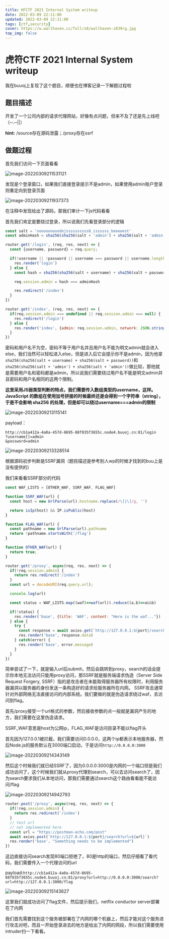 ```yaml
---
title: HFCTF 2021 Internal System writeup
date: 2022-03-09 22:11:00
updated: 2022-03-09 22:11:00
tags: [ctf,security]
cover: https://w.wallhaven.cc/full/z8/wallhaven-z839rg.jpg
top_img: false
---
```

# 虎符CTF 2021 Internal System writeup

我在buuoj上复现了这个题目，顺便也在博客记录一下解题过程啦

## 题目描述

开发了一个公司内部的请求代理网站，好像有点问题，但来不及了还是先上线吧（─.─||）

**hint:** /source存在源码泄露；/proxy存在ssrf

## 做题过程

首先我们访问一下页面看看

![image-20220309211531121](https://ek1ng-typora.oss-cn-hangzhou.aliyuncs.com/img/image-20220309211531121.png)

发现是个登录窗口，如果我们直接登录提示不是admin，如果使用admin账户登录则重定向到登录页面

![image-20220309211937373](https://ek1ng-typora.oss-cn-hangzhou.aliyuncs.com/img/image-20220309211937373.png)

在注释中发现给出了源码，那我们审计一下js代码看看

首先我们肯定是要绕过登录，所以说我们先看登录部分的逻辑

```js
const salt = 'nooooooooodejssssssssss8_issssss_beeeeest'
const adminHash = sha256(sha256(salt + 'admin') + sha256(salt + 'admin'))

router.get('/login', (req, res, next) => {
  const {username, password} = req.query;

  if(!username || !password || username === password || username.length === password.length || username === 'admin') {
    res.render('login')
  } else {
    const hash = sha256(sha256(salt + username) + sha256(salt + password))

    req.session.admin = hash === adminHash

    res.redirect('/index')
  }
})

router.get('/index', (req, res, next) => {
  if(req.session.admin === undefined || req.session.admin === null) {
    res.redirect('/login')
  } else {
    res.render('index', {admin: req.session.admin, network: JSON.stringify(require('os').networkInterfaces())})
  }
})
```



密码和用户名不为空，密码不等于用户名并且用户名不能为明文admin就会进入else，我们当然可以轻松进入else，但是进入后它会提示你不是admin，因为他拿`sha256(sha256(salt + username) + sha256(salt + password))`和`sha256(sha256(salt + 'admin') + sha256(salt + 'admin'))`做比较，那他就是需要用户名和密码都是admin，所以说我们需要绕过用户名不能是明文admin并且密码和用户名相同的这两个限制。

**这里采用JS弱类型判断的特点，我们需要传入数组类型的username，这样。 JavaScript 的数组在使用加号拼接的时候最终还是会得到一个字符串（string），于是不会影响 sha256 的处理，但是却可以绕过username===admin的限制**

![image-20220309213115141](https://ek1ng-typora.oss-cn-hangzhou.aliyuncs.com/img/image-20220309213115141.png)

payload：

```url
http://cb1a412a-4a0a-457d-8695-88f035f3655c.node4.buuoj.cn:81/login
?username[]=admin
&password=admin
```

![image-20220309213328514](https://ek1ng-typora.oss-cn-hangzhou.aliyuncs.com/img/image-20220309213328514.png)



根据源码初步判断是SSRF漏洞（题目描述是参考别人wp的时候才找到的buu上是没有提供的）

我们来看看SSRF部分的代码

```js
const WAF_LISTS = [OTHER_WAF, SSRF_WAF, FLAG_WAF]

function SSRF_WAF(url) {
  const host = new UrlParse(url).hostname.replace(/\[|\]/g, '')

  return isIp(host) && IP.isPublic(host)
}

function FLAG_WAF(url) {
  const pathname = new UrlParse(url).pathname
  return !pathname.startsWith('/flag')
}

function OTHER_WAF(url) {
  return true;
}

router.get('/proxy', async(req, res, next) => {
  if(!req.session.admin) {
    return res.redirect('/index')
  }
  const url = decodeURI(req.query.url);

  console.log(url)

  const status = WAF_LISTS.map((waf)=>waf(url)).reduce((a,b)=>a&&b)

  if(!status) {
    res.render('base', {title: 'WAF', content: "Here is the waf..."})
  } else {
    try {
      const response = await axios.get(`http://127.0.0.1:${port}/search?url=${url}`)
      res.render('base', response.data)
    } catch(error) {
      res.render('base', error.message)
    }
  }
})
```

简单尝试了一下，就是输入url后submit，然后会跳转到proxy，search的话会提示你本地无法访问只能用proxy访问，那SSRF就是服务端请求伪造（Server Side Request Forgery, SSRF）指的是攻击者在未能取得服务器所有权限时，利用服务器漏洞以服务器的身份发送一条构造好的请求给服务器所在内网。 SSRF攻击通常针对外部网络无法直接访问的内部系统。我们要做的就是伪造请求绕过waf，去访问到flag。

首先/proxy接受一个url格式的参数，然后接收参数的点一般就是漏洞产生的地方，我们需要在这里伪造请求。

SSRF_WAF意思是host为公网ip，FLAG_WAF是访问目录不能以flag开头

首先因为127.0.0.1被拦截，我们需要访问0.0.0.0，这两个ip都表示本地服务器，然后Node.js的服务默认在3000端口启动，于是访问`http://0.0.0.0:3000`

![image-20220309214343149](https://ek1ng-typora.oss-cn-hangzhou.aliyuncs.com/img/image-20220309214343149.png)

然后这个时候我们就已经SSRF了，因为0.0.0.0:3000是内网的一个端口但是我们成功访问了，这个时候我们就从proxy代理到search，可以去访问search了，因为search要求我们从本地访问，那我们需要通过search这个路由看看能不能访问/flag

![image-20220309214942793](https://ek1ng-typora.oss-cn-hangzhou.aliyuncs.com/img/image-20220309214942793.png)

```js
router.post('/proxy', async(req, res, next) => {
  if(!req.session.admin) {
    return res.redirect('/index')
  }
  // test url
  // not implemented here
  const url = "https://postman-echo.com/post"
  await axios.post(`http://127.0.0.1:${port}/search?url=${url}`)
  res.render('base', "Something needs to be implemented")
})

```

这边直接访问search发现80端口拒绝了，80是http的端口，然后仔细看了看代码，我们需要传入一个代理访问的url

payload:`http://cb1a412a-4a0a-457d-8695-88f035f3655c.node4.buuoj.cn:81/proxy?url=http://0.0.0.0:3000/search?url=http://127.0.0.1:3000/flag`

![image-20220309215143627](https://ek1ng-typora.oss-cn-hangzhou.aliyuncs.com/img/image-20220309215143627.png)

这里我们就成功访问了flag文件，然后提示我们，netflix conductor server部署在了内网

我们首先需要找到这个服务被部署在了内网的哪个机器上，然后才能对这个服务进行攻击对吧，而且一开始登录进去的地方是给出了内网的网段，所以我们需要使用intruder扫一下看看。

